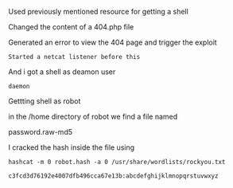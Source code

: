 Used previously mentioned resource for getting a shell

Changed the content of a 404.php file

Generated an error to view the 404 page and trigger the exploit

	Started a netcat listener before this

And i got a shell as deamon user

```$ whoami
daemon
```


Gettting shell as robot

in the /home directory of robot we find a file named

password.raw-md5


I cracked the hash inside the file using

```
hashcat -m 0 robot.hash -a 0 /usr/share/wordlists/rockyou.txt 
```


```
c3fcd3d76192e4007dfb496cca67e13b:abcdefghijklmnopqrstuvwxyz
```


